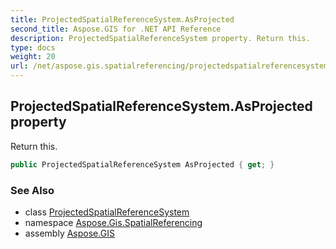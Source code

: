 ```yaml
---
title: ProjectedSpatialReferenceSystem.AsProjected
second_title: Aspose.GIS for .NET API Reference
description: ProjectedSpatialReferenceSystem property. Return this.
type: docs
weight: 20
url: /net/aspose.gis.spatialreferencing/projectedspatialreferencesystem/asprojected/
---
```

## ProjectedSpatialReferenceSystem.AsProjected property

Return this.

```csharp
public ProjectedSpatialReferenceSystem AsProjected { get; }
```

### See Also

* class [ProjectedSpatialReferenceSystem](../)
* namespace [Aspose.Gis.SpatialReferencing](../../projectedspatialreferencesystem/)
* assembly [Aspose.GIS](../../../)


